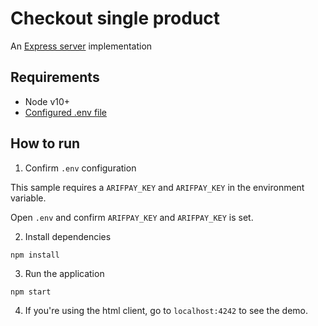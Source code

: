 # Checkout single product
An [Express server](http://expressjs.com) implementation

## Requirements
* Node v10+
* [Configured .env file](../../README.md)

## How to run

1. Confirm `.env` configuration

This sample requires a `ARIFPAY_KEY` and  `ARIFPAY_KEY` in the environment variable.

Open `.env` and confirm `ARIFPAY_KEY` and `ARIFPAY_KEY` is set.


2. Install dependencies

```
npm install
```

3. Run the application

```
npm start
```

4. If you're using the html client, go to `localhost:4242` to see the demo.